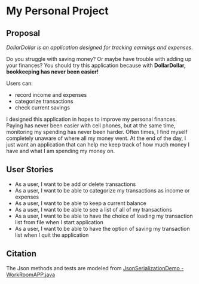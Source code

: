 # My Personal Project

## Proposal  

*DollarDollar is an application designed for tracking earnings and expenses.*

Do you struggle with saving money? Or maybe have trouble with adding up your finances? You should try this application
because with **DollarDollar, bookkeeping has never been easier!**

Users can: 
- record income and expenses
- categorize transactions 
- check current savings

I designed this application in hopes to improve my personal finances.
Paying has never been easier with cell phones, but at the same time, monitoring my spending has never been harder.
Often times, I find myself completely unaware of where all my money went. At the end of the day, 
I just want an application that can help me keep track of how much money I have and what I am spending my money on. 

## User Stories

- As a user, I want to be add or delete transactions
- As a user, I want to be able to categorize my transactions as income or expenses
- As a user, I want to be able to keep a current balance
- As a user, I want to be able to see a list of all of my transactions
- As a user, I want to be able to have the choice of loading my transaction list from file when I start application
- As a user, I want to be able to have the option of saving my transaction list when I quit the application 

## Citation 
The Json methods and tests are modeled from 
[JsonSerializationDemo - WorkRoomAPP.java](https://github.students.cs.ubc.ca/CPSC210/JsonSerializationDemo.git)

